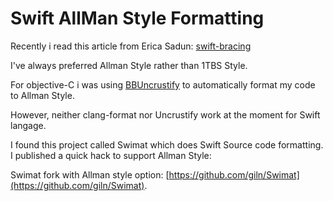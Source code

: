 # Swift AllMan Style Formatting

Recently i read this article from Erica Sadun:
[swift-bracing](http://ericasadun.com/2015/12/28/swift-bracing/)

I've always preferred Allman Style rather than 1TBS Style.

For objective-C i was using [BBUncrustify](https://github.com/benoitsan/BBUncrustifyPlugin-Xcode) to automatically format my code to Allman Style.

However, neither clang-format nor Uncrustify work at the moment for Swift langage.

I found this project called Swimat which does Swift Source code formatting.
I published a quick hack to support Allman Style:

Swimat fork with Allman style option: [https://github.com/giln/Swimat](https://github.com/giln/Swimat).
